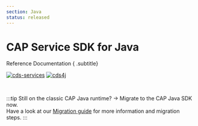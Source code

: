 ```yaml
---
section: Java
status: released
---
```


<style scoped>
  .badges img {
    max-width: unset;
    display: unset;
    margin: unset;
  }
</style>

# CAP Service SDK for Java

Reference Documentation { .subtitle}

<span class="badges">

[![cds-services](https://javadoc.io/badge2/com.sap.cds/cds-services-api/cds--services.svg)](https://javadoc.io/doc/com.sap.cds/cds-services-api/latest/overview-summary.html)
[![cds4j](https://javadoc.io/badge2/com.sap.cds/cds4j-api/cds4j.svg)](https://javadoc.io/doc/com.sap.cds/cds4j-api/latest/com/sap/cds/ql/package-summary.html)

</span>

<br>

:::tip
Still on the classic CAP Java runtime? &rarr; Migrate to the CAP Java SDK now.<br>
Have a look at our [Migration guide](./migration) for more information and migration steps.
:::

<br>
<!-- <IndexList base='/java/'/> -->
